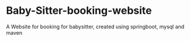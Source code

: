 # Baby-Sitter-booking-website
A Website for booking for babysitter, created using springboot, mysql and maven
